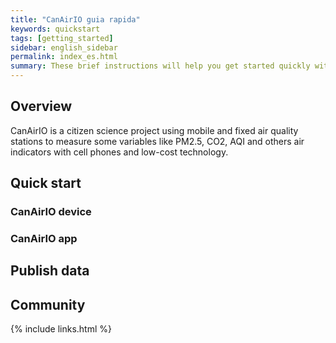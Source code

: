 ```yaml
---
title: "CanAirIO guia rapida"
keywords: quickstart
tags: [getting_started]
sidebar: english_sidebar
permalink: index_es.html
summary: These brief instructions will help you get started quickly with CanAirIO. 
---
```


## Overview

CanAirIO is a citizen science project using mobile and fixed air quality stations to measure some variables like PM2.5, CO2, AQI and others air indicators with cell phones and low-cost technology. 

## Quick start

### CanAirIO device

### CanAirIO app

## Publish data

## Community


{% include links.html %}
